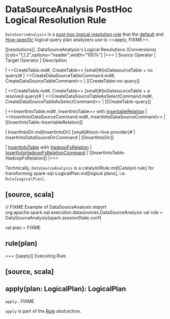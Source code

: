 # DataSourceAnalysis PostHoc Logical Resolution Rule

`DataSourceAnalysis` is a [post-hoc logical resolution rule](../Analyzer.md#postHocResolutionRules) that the [default](../BaseSessionStateBuilder.md#analyzer) and [Hive-specific](../hive/HiveSessionStateBuilder.md#analyzer) logical query plan analyzers use to <<apply, FIXME>>.

[[resolutions]]
.DataSourceAnalysis's Logical Resolutions (Conversions)
[cols="1,1,2",options="header",width="100%"]
|===
| Source Operator
| Target Operator
| Description

| <<CreateTable.md#, CreateTable>> [small]#(isDatasourceTable + no query)#
| <<CreateDataSourceTableCommand.md#, CreateDataSourceTableCommand>>
| [[CreateTable-no-query]]

| <<CreateTable.md#, CreateTable>> [small]#(isDatasourceTable + a resolved query)#
| <<CreateDataSourceTableAsSelectCommand.md#, CreateDataSourceTableAsSelectCommand>>
| [[CreateTable-query]]

| <<InsertIntoTable.md#, InsertIntoTable>> with [InsertableRelation](../InsertableRelation.md)
| <<InsertIntoDataSourceCommand.md#, InsertIntoDataSourceCommand>>
| [[InsertIntoTable-InsertableRelation]]

| InsertIntoDir.md[InsertIntoDir] [small]#(non-hive provider)#
| InsertIntoDataSourceDirCommand
| [[InsertIntoDir]]

| [InsertIntoTable](../logical-operators/InsertIntoTable.md) with [HadoopFsRelation](../datasources/HadoopFsRelation.md)
| [InsertIntoHadoopFsRelationCommand](../logical-operators/InsertIntoHadoopFsRelationCommand.md)
| [[InsertIntoTable-HadoopFsRelation]]
|===

Technically, `DataSourceAnalysis` is a catalyst/Rule.md[Catalyst rule] for transforming spark-sql-LogicalPlan.md[logical plans], i.e. `Rule[LogicalPlan]`.

[source, scala]
----
// FIXME Example of DataSourceAnalysis
import org.apache.spark.sql.execution.datasources.DataSourceAnalysis
val rule = DataSourceAnalysis(spark.sessionState.conf)

val plan = FIXME

rule(plan)
----

=== [[apply]] Executing Rule

[source, scala]
----
apply(plan: LogicalPlan): LogicalPlan
----

`apply`...FIXME

`apply` is part of the [Rule](../catalyst/Rule.md#apply) abstraction.
